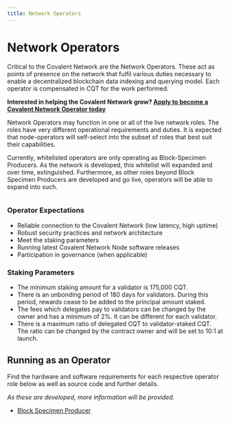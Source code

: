```yaml
---
title: Network Operators
---
```


# Network Operators

Critical to the Covalent Network are the Network Operators. These act as points of presence on the network that fulfil various duties necessary to enable a decentralized blockchain data indexing and querying model. Each operator is compensated in CQT for the work performed.

**Interested in helping the Covalent Network grow? [Apply to become a Covalent Network Operator today](https://covalenthq.typeform.com/to/kzQnxBul)**

Network Operators may function in one or all of the live network roles. The roles have very different operational requirements and duties. It is expected that node-operators will self-select into the subset of roles that best suit their capabilities.

Currently, whitelisted operators are only operating as Block-Specimen Producers. As the network is developed, this whitelist will expanded and over time, extinguished. Furthermore, as other roles beyond Block Specimen Producers are developed and go live, operators will be able to expand into such.


<IMAGE OF ROLES FROM NETWORK LP>

### Operator Expectations

- Reliable connection to the Covalent Network (low latency, high uptime)
- Robust security practices and network architecture
- Meet the staking parameters
- Running latest Covalent Network Node software releases
- Participation in governance (when applicable)

### Staking Parameters

- The minimum staking amount for a validator is 175,000 CQT.
- There is an unbonding period of 180 days for validators. During this period, rewards cease to be added to the principal amount staked.
- The fees which delegates pay to validators can be changed by the owner and has a minimum of 2%. It can be different for each validator.
- There is a maximum ratio of delegated CQT to validator-staked CQT. The ratio can be changed by the contract owner and will be set to 10:1 at launch.

## Running as an Operator

Find the hardware and software requirements for each respective operator role below as well as source code and further details.

*As these are developed, more information will be provided.*

- [Block Specimen Producer](https://covalent-docs-git-network-docs-covalenthq.vercel.app/docs/network/network-operators/block-specimen-producer)


</section>
